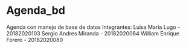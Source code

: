 # Agenda_bd
Agenda con manejo de base de datos
Integrantes:
Luisa Maria Lugo - 20182020103 
Sergio Andres Miranda - 20182020064 
William Enrique Forero - 20182020080
